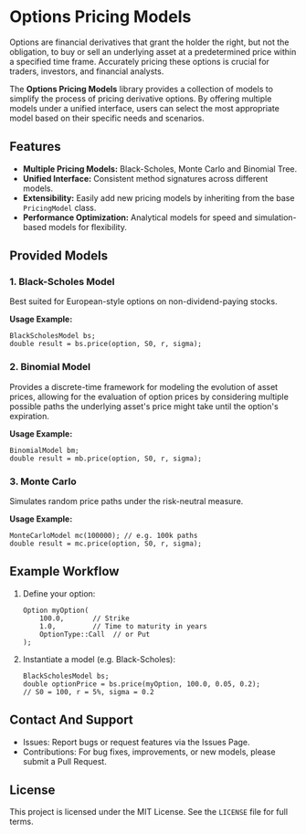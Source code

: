 # Options Pricing Models

Options are financial derivatives that grant the holder the right, but not the obligation, to buy or sell an underlying asset at a predetermined price within a specified time frame. Accurately pricing these options is crucial for traders, investors, and financial analysts.

The **Options Pricing Models** library provides a collection of models to simplify the process of pricing derivative options. By offering multiple models under a unified interface, users can select the most appropriate model based on their specific needs and scenarios.

## Features

- **Multiple Pricing Models:** Black-Scholes, Monte Carlo and Binomial Tree.
- **Unified Interface:** Consistent method signatures across different models.
- **Extensibility:** Easily add new pricing models by inheriting from the base `PricingModel` class.
- **Performance Optimization:** Analytical models for speed and simulation-based models for flexibility.

## Provided Models

### 1. **Black-Scholes Model**
Best suited for European-style options on non-dividend-paying stocks.

**Usage Example:**
```
BlackScholesModel bs;
double result = bs.price(option, S0, r, sigma);
```

### 2. Binomial Model ###
Provides a discrete-time framework for modeling the evolution of asset prices, allowing for the evaluation of option prices by considering multiple possible paths the underlying asset's price might take until the option's expiration.

**Usage Example:**

```
BinomialModel bm;
double result = mb.price(option, S0, r, sigma);
```

### 3. Monte Carlo ###
Simulates random price paths under the risk-neutral measure. 

**Usage Example:**

```
MonteCarloModel mc(100000); // e.g. 100k paths
double result = mc.price(option, S0, r, sigma);
```
## Example Workflow
1. Define your option:
   
   ```
   Option myOption(
       100.0,       // Strike
       1.0,         // Time to maturity in years
       OptionType::Call  // or Put
   );
   ```

2. Instantiate a model (e.g. Black-Scholes):

   ```
   BlackScholesModel bs;
   double optionPrice = bs.price(myOption, 100.0, 0.05, 0.2);
   // S0 = 100, r = 5%, sigma = 0.2
   ```

## Contact And Support
- Issues: Report bugs or request features via the Issues Page.
- Contributions: For bug fixes, improvements, or new models, please submit a Pull Request.

## License
This project is licensed under the MIT License. See the `LICENSE` file for full terms.